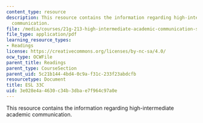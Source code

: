 ```yaml
---
content_type: resource
description: This resource contains the information regarding high-intermediate academic
  communication.
file: /media/courses/21g-213-high-intermediate-academic-communication-spring-2004/3e028e4a4630c34b3dbae7f964c97a0e_MIT21G_213S04_verbals.pdf
file_type: application/pdf
learning_resource_types:
- Readings
license: https://creativecommons.org/licenses/by-nc-sa/4.0/
ocw_type: OCWFile
parent_title: Readings
parent_type: CourseSection
parent_uid: 5c21b144-4bd4-0c9a-f31c-233f23abdcfb
resourcetype: Document
title: ESL 33C
uid: 3e028e4a-4630-c34b-3dba-e7f964c97a0e
---
```

This resource contains the information regarding high-intermediate academic communication.